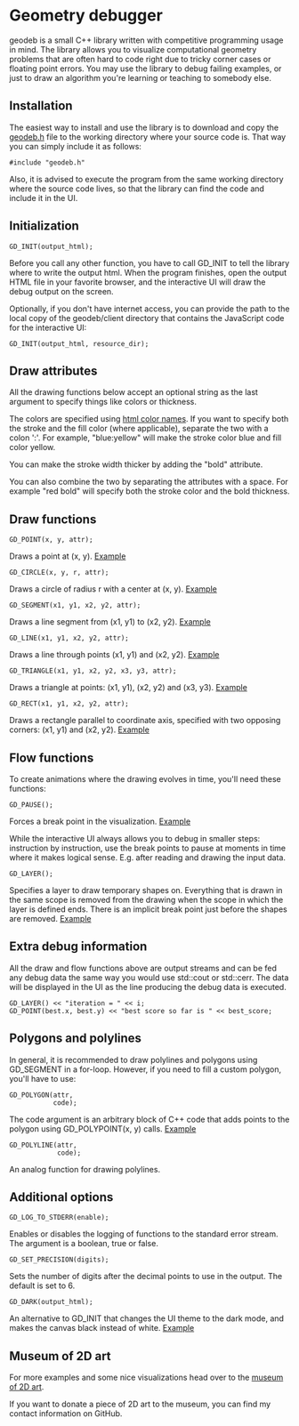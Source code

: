 Geometry debugger
=================

geodeb is a small C++ library written with competitive programming usage in mind. The library allows you to visualize computational geometry problems that are often hard to code right due to tricky corner cases or floating point errors. You may use the library to debug failing examples, or just to draw an algorithm you're learning or teaching to somebody else.

Installation
------------
The easiest way to install and use the library is to download and copy the [geodeb.h](https://raw.githubusercontent.com/lukakalinovcic/geodeb/master/lib/geodeb.h) file to the working directory where your source code is. That way you can simply include it as follows: 

    #include "geodeb.h"

Also, it is advised to execute the program from the same working directory where the source code lives, so that the library can find the code and include it in the UI.

Initialization
--------------

    GD_INIT(output_html);

Before you call any other function, you have to call GD_INIT to tell the library where to write the output html. When the program finishes, open the output HTML file in your favorite browser, and the interactive UI will draw the debug output on the screen.

Optionally, if you don't have internet access, you can provide the path to the local copy of the geodeb/client directory that contains the JavaScript code for the interactive UI: 

    GD_INIT(output_html, resource_dir);

Draw attributes
---------------

All the drawing functions below accept an optional string as the last argument to specify things like colors or thickness.

The colors are specified using [html color names](https://www.w3schools.com/colors/colors_names.asp). If you want to specify both the stroke and the fill color (where applicable), separate the two with a colon ':'. For example, "blue:yellow" will make the stroke color blue and fill color yellow.

You can make the stroke width thicker by adding the "bold" attribute.

You can also combine the two by separating the attributes with a space. For example "red bold" will specify both the stroke color and the bold thickness.

Draw functions
--------------

    GD_POINT(x, y, attr);

Draws a point at (x, y). [Example](https://lukakalinovcic.github.io/geodeb/examples/point.html)

    GD_CIRCLE(x, y, r, attr);

Draws a circle of radius r with a center at (x, y). [Example](https://lukakalinovcic.github.io/geodeb/examples/circle.html)

    GD_SEGMENT(x1, y1, x2, y2, attr);

Draws a line segment from (x1, y1) to (x2, y2). [Example](https://lukakalinovcic.github.io/geodeb/examples/segment.html)

    GD_LINE(x1, y1, x2, y2, attr);

Draws a line through points (x1, y1) and (x2, y2). [Example](https://lukakalinovcic.github.io/geodeb/examples/line.html)

    GD_TRIANGLE(x1, y1, x2, y2, x3, y3, attr);

Draws a triangle at points: (x1, y1), (x2, y2) and (x3, y3). [Example](https://lukakalinovcic.github.io/geodeb/examples/triangle.html)

    GD_RECT(x1, y1, x2, y2, attr);

Draws a rectangle parallel to coordinate axis, specified with two opposing corners: (x1, y1) and (x2, y2). [Example](https://lukakalinovcic.github.io/geodeb/examples/rect.html)

Flow functions
--------------

To create animations where the drawing evolves in time, you'll need these functions:

    GD_PAUSE();

Forces a break point in the visualization. [Example](https://lukakalinovcic.github.io/geodeb/examples/pause.html)

While the interactive UI always allows you to debug in smaller steps: instruction by instruction, use the break points to pause at moments in time where it makes logical sense. E.g. after reading and drawing the input data.

    GD_LAYER();

Specifies a layer to draw temporary shapes on. Everything that is drawn in the same scope is removed from the drawing when the scope in which the layer is defined ends. There is an implicit break point just before the shapes are removed. [Example](https://lukakalinovcic.github.io/geodeb/examples/layer.html)

Extra debug information
-----------------------

All the draw and flow functions above are output streams and can be fed any debug data the same way you would use std::cout or std::cerr. The data will be displayed in the UI as the line producing the debug data is executed.

    GD_LAYER() << "iteration = " << i;
    GD_POINT(best.x, best.y) << "best score so far is " << best_score;

Polygons and polylines
----------------------

In general, it is recommended to draw polylines and polygons using GD_SEGMENT in a for-loop. However, if you need to fill a custom polygon, you'll have to use:

    GD_POLYGON(attr,
               code);

The code argument is an arbitrary block of C++ code that adds points to the polygon using GD_POLYPOINT(x, y) calls. [Example](https://lukakalinovcic.github.io/geodeb/examples/polygon.html)

    GD_POLYLINE(attr,
                code);

An analog function for drawing polylines.

Additional options
------------------

    GD_LOG_TO_STDERR(enable);

Enables or disables the logging of functions to the standard error stream. The argument is a boolean, true or false.

    GD_SET_PRECISION(digits);

Sets the number of digits after the decimal points to use in the output. The default is set to 6.

    GD_DARK(output_html);

An alternative to GD_INIT that changes the UI theme to the dark mode, and makes the canvas black instead of white. [Example](https://lukakalinovcic.github.io/geodeb/examples/dark.html)

Museum of 2D art
----------------

For more examples and some nice visualizations head over to the [museum of 2D art](https://lukakalinovcic.github.io/geodeb/).

If you want to donate a piece of 2D art to the museum, you can find my contact information on GitHub.